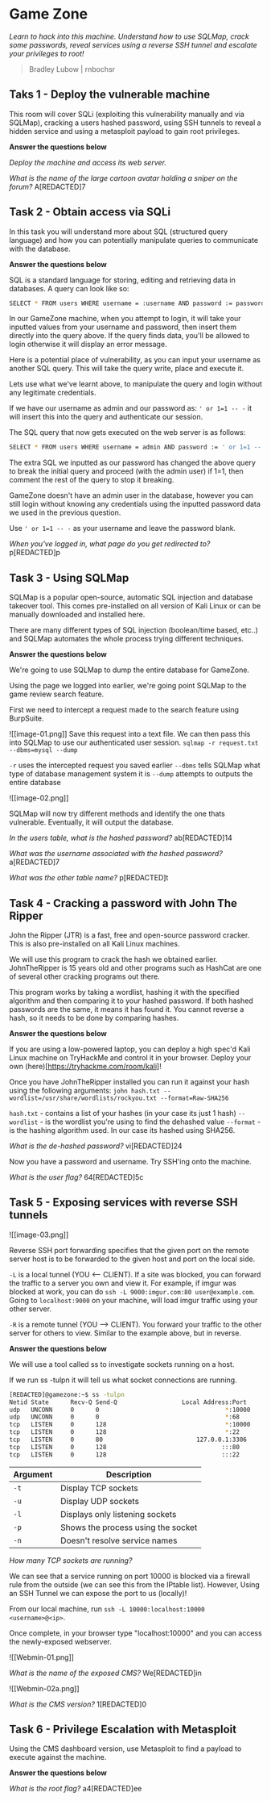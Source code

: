 # Game Zone
*Learn to hack into this machine. Understand how to use SQLMap, crack some passwords, reveal services using a reverse SSH tunnel and escalate your privileges to root!*

>
> Bradley Lubow | rnbochsr
> 

## Taks 1 - Deploy the vulnerable machine
This room will cover SQLi (exploiting this vulnerability manually and via SQLMap), cracking a users hashed password, using SSH tunnels to reveal a hidden service and using a metasploit payload to gain root privileges. 

**Answer the questions below**

*Deploy the machine and access its web server.*

*What is the name of the large cartoon avatar holding a sniper on the forum?* A[REDACTED]7

## Task 2 - Obtain access via SQLi
In this task you will understand more about SQL (structured query language) and how you can potentially manipulate queries to communicate with the database.

**Answer the questions below**

SQL is a standard language for storing, editing and retrieving data in databases. A query can look like so:

```bash
SELECT * FROM users WHERE username = :username AND password := password
```

In our GameZone machine, when you attempt to login, it will take your inputted values from your username and password, then insert them directly into the query above. If the query finds data, you'll be allowed to login otherwise it will display an error message.

Here is a potential place of vulnerability, as you can input your username as another SQL query. This will take the query write, place and execute it.

Lets use what we've learnt above, to manipulate the query and login without any legitimate credentials.

If we have our username as admin and our password as: `' or 1=1 -- -`  it will insert this into the query and authenticate our session.

The SQL query that now gets executed on the web server is as follows:

```bash
SELECT * FROM users WHERE username = admin AND password := ' or 1=1 -- -
```

The extra SQL we inputted as our password has changed the above query to break the initial query and proceed (with the admin user) if 1=1, then comment the rest of the query to stop it breaking.

GameZone doesn't have an admin user in the database, however you can still login without knowing any credentials using the inputted password data we used in the previous question.

Use `' or 1=1 -- -` as your username and leave the password blank.

*When you've logged in, what page do you get redirected to?* p[REDACTED]p


## Task 3 - Using SQLMap
SQLMap is a popular open-source, automatic SQL injection and database takeover tool. This comes pre-installed on all version of Kali Linux or can be manually downloaded and installed here.

There are many different types of SQL injection (boolean/time based, etc..) and SQLMap automates the whole process trying different techniques.

**Answer the questions below**

We're going to use SQLMap to dump the entire database for GameZone.

Using the page we logged into earlier, we're going point SQLMap to the game review search feature.

First we need to intercept a request made to the search feature using BurpSuite.

![[image-01.png]]
Save this request into a text file. We can then pass this into SQLMap to use our authenticated user session.
`sqlmap -r request.txt --dbms=mysql --dump`

`-r` uses the intercepted request you saved earlier
`--dbms` tells SQLMap what type of database management system it is
`--dump` attempts to outputs the entire database

![[image-02.png]]

SQLMap will now try different methods and identify the one thats vulnerable. Eventually, it will output the database.

*In the users table, what is the hashed password?* ab[REDACTED]14

*What was the username associated with the hashed password?* a[REDACTED]7

*What was the other table name?* p[REDACTED]t

## Task 4 - Cracking a password with John The Ripper
John the Ripper (JTR) is a fast, free and open-source password cracker. This is also pre-installed on all Kali Linux machines.

We will use this program to crack the hash we obtained earlier. JohnTheRipper is 15 years old and other programs such as HashCat are one of several other cracking programs out there. 

This program works by taking a wordlist, hashing it with the specified algorithm and then comparing it to your hashed password. If both hashed passwords are the same, it means it has found it. You cannot reverse a hash, so it needs to be done by comparing hashes.

**Answer the questions below**

If you are using a low-powered laptop, you can deploy a high spec'd Kali Linux machine on TryHackMe and control it in your browser.
Deploy your own (here)[https://tryhackme.com/room/kali]!

Once you have JohnTheRipper installed you can run it against your hash using the following arguments:
`john hash.txt --wordlist=/usr/share/wordlists/rockyou.txt --format=Raw-SHA256`

`hash.txt` - contains a list of your hashes (in your case its just 1 hash)
`--wordlist` - is the wordlist you're using to find the dehashed value
`--format` - is the hashing algorithm used. In our case its hashed using SHA256.

*What is the de-hashed password?* vi[REDACTED]24

Now you have a password and username. Try SSH'ing onto the machine.

*What is the user flag?* 64[REDACTED]5c

## Task 5 - Exposing services with reverse SSH tunnels
![[image-03.png]]

Reverse SSH port forwarding specifies that the given port on the remote server host is to be forwarded to the given host and port on the local side.

`-L` is a local tunnel (YOU <-- CLIENT). If a site was blocked, you can forward the traffic to a server you own and view it. For example, if imgur was blocked at work, you can do `ssh -L 9000:imgur.com:80 user@example.com`. Going to `localhost:9000` on your machine, will load imgur traffic using your other server.

`-R` is a remote tunnel (YOU --> CLIENT). You forward your traffic to the other server for others to view. Similar to the example above, but in reverse.

**Answer the questions below**

We will use a tool called ss to investigate sockets running on a host.

If we run ss -tulpn it will tell us what socket connections are running.
```bash
[REDACTED]@gamezone:~$ ss -tulpn
Netid State      Recv-Q Send-Q                  Local Address:Port                                 Peer Address:Port              
udp   UNCONN     0      0                                   *:10000                                           *:*                 
udp   UNCONN     0      0                                   *:68                                              *:*                 
tcp   LISTEN     0      128                                 *:10000                                           *:*                 
tcp   LISTEN     0      128                                 *:22                                              *:*                 
tcp   LISTEN     0      80                          127.0.0.1:3306                                            *:*                 
tcp   LISTEN     0      128                                :::80                                             :::*                 
tcp   LISTEN     0      128                                :::22                                             :::*                 
```

| Argument | Description |
| --- | --- |
| `-t` | Display TCP sockets |
| `-u` | Display UDP sockets |
| `-l` | Displays only listening sockets |
| `-p` | Shows the process using the socket |
| `-n` | Doesn't resolve service names |

*How many TCP sockets are running?* 

We can see that a service running on port 10000 is blocked via a firewall rule from the outside (we can see this from the IPtable list). However, Using an SSH Tunnel we can expose the port to us (locally)!

From our local machine, run `ssh -L 10000:localhost:10000 <username>@<ip>`.

Once complete, in your browser type "localhost:10000" and you can access the newly-exposed webserver.

![[Webmin-01.png]]

*What is the name of the exposed CMS?* We[REDACTED]in

![[Webmin-02a.png]]

*What is the CMS version?* 1[REDACTED]0

## Task 6 - Privilege Escalation with Metasploit
Using the CMS dashboard version, use Metasploit to find a payload to execute against the machine.

**Answer the questions below**

*What is the root flag?* a4[REDACTED]ee
